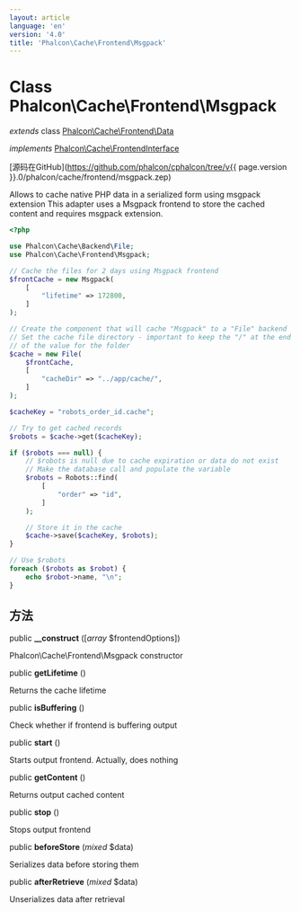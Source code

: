 ```yaml
---
layout: article
language: 'en'
version: '4.0'
title: 'Phalcon\Cache\Frontend\Msgpack'
---
```

# Class **Phalcon\Cache\Frontend\Msgpack**

*extends* class [Phalcon\Cache\Frontend\Data](Phalcon_Cache_Frontend_Data)

*implements* [Phalcon\Cache\FrontendInterface](Phalcon_Cache_FrontendInterface)

[源码在GitHub](https://github.com/phalcon/cphalcon/tree/v{{ page.version }}.0/phalcon/cache/frontend/msgpack.zep)

Allows to cache native PHP data in a serialized form using msgpack extension This adapter uses a Msgpack frontend to store the cached content and requires msgpack extension.

```php
<?php

use Phalcon\Cache\Backend\File;
use Phalcon\Cache\Frontend\Msgpack;

// Cache the files for 2 days using Msgpack frontend
$frontCache = new Msgpack(
    [
        "lifetime" => 172800,
    ]
);

// Create the component that will cache "Msgpack" to a "File" backend
// Set the cache file directory - important to keep the "/" at the end of
// of the value for the folder
$cache = new File(
    $frontCache,
    [
        "cacheDir" => "../app/cache/",
    ]
);

$cacheKey = "robots_order_id.cache";

// Try to get cached records
$robots = $cache->get($cacheKey);

if ($robots === null) {
    // $robots is null due to cache expiration or data do not exist
    // Make the database call and populate the variable
    $robots = Robots::find(
        [
            "order" => "id",
        ]
    );

    // Store it in the cache
    $cache->save($cacheKey, $robots);
}

// Use $robots
foreach ($robots as $robot) {
    echo $robot->name, "\n";
}

```

## 方法

public **__construct** ([*array* $frontendOptions])

Phalcon\Cache\Frontend\Msgpack constructor

public **getLifetime** ()

Returns the cache lifetime

public **isBuffering** ()

Check whether if frontend is buffering output

public **start** ()

Starts output frontend. Actually, does nothing

public **getContent** ()

Returns output cached content

public **stop** ()

Stops output frontend

public **beforeStore** (*mixed* $data)

Serializes data before storing them

public **afterRetrieve** (*mixed* $data)

Unserializes data after retrieval